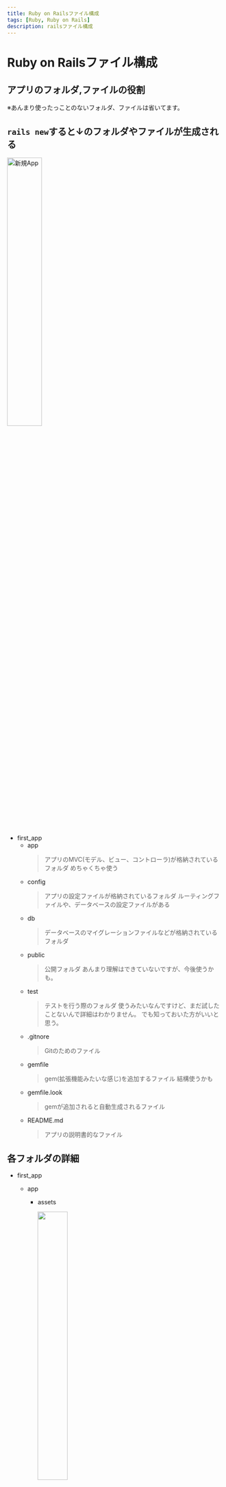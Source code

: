 ```yaml
---
title: Ruby on Railsファイル構成
tags: [Ruby, Ruby on Rails]
description: railsファイル構成
---
```


# Ruby on Railsファイル構成

## アプリのフォルダ,ファイルの役割
  ※あんまり使ったっことのないフォルダ、ファイルは省いてます。
## `rails new`すると↓のフォルダやファイルが生成される
  <img src="/img/first_app.png" width="40%" alt="新規App">

  - first_app
    - app
      > アプリのMVC(モデル、ビュー、コントローラ)が格納されているフォルダ
        めちゃくちゃ使う
    - config
      > アプリの設定ファイルが格納されているフォルダ
        ルーティングファイルや、データベースの設定ファイルがある
    - db
      > データベースのマイグレーションファイルなどが格納されているフォルダ
    - public
      > 公開フォルダ
        あんまり理解はできていないですが、今後使うかも。
    - test
      > テストを行う際のフォルダ
        使うみたいなんですけど、まだ試したことないんで詳細はわかりません。
        でも知っておいた方がいいと思う。
    - .gitnore
      > Gitのためのファイル
    - gemfile
      > gem(拡張機能みたいな感じ)を追加するファイル
        結構使うかも
    - gemfile.look
      > gemが追加されると自動生成されるファイル
    - README.md
      > アプリの説明書的なファイル

## 各フォルダの詳細
  - first_app
    - app
      - assets

        <img src="/img/assetsforder.png" width="40%">

        > イメージファイルや、スタイルシート(CSSファイル)などを格納するフォルダ
          スタイルを編集したい場合は`assets/stylesheets/コントローラ名.scss`を開く

      - controllers

        <img src="/img/controllers.png" width="40%">

        > コントローラーファイルが格納されている
          アクションなどを編集したい場合は`controllers/コントローラ名_controller.rb`を開く

      - models

        <img src="/img/models.png" width="40%">

        > モデルファイルが格納されている
          バリテーションなどを編集したい場合は`models/モデル名.rb`を開く
      - views

        <img src="/img/views.png" width="40%">

        > ビューファイルが格納されている
          各ページの見た目を編集したい場合は`views/コントローラ名/アクション名.html.erb`を開く

    - config

        <img src="/img/config.png" width="40%">

      > ルーティングファイルが格納されている
        ルーティングを編集する場合は、`config/routes.rb`を開く
        データベースの設定のときは、`database.yml`ファイルを開く

    - db
      - migrate

        <img src="/img/db.png" width="40%">

        > マイグレーションファイルが格納されている
          マイグレーションを編集する場合は`migrate/***********_create_モデル名.rb`を開く

## applicationファイルについて

  <img src="/img/applicationcss.png" width="40%">

  いろんなフォルダに`application.css`のように`application.~`があると思いますが、これはアプリ全体のプログラムを記載できるファイルです。

  (例)
  ```css
  /* assets/stylesheets/application.css */

  h1 {
    color: red;
  }
  ```

  と編集すると全てのコントローラ、アクションページのh1の文字の色が赤になる。

### まとめ
  他にも大事なファイルがあると思うんですけど、とりあえずここまで分かってたら楽になるはずです！
  雑に作ったんで間違ってるとことか分かりにくい表現があるかもしれないんでいつでも文句言ってください笑
